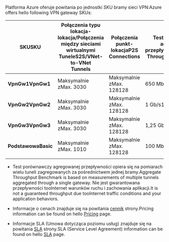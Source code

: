 <span data-ttu-id="ecbce-101">Platforma Azure oferuje powitania po jednostki SKU bramy sieci VPN:</span><span class="sxs-lookup"><span data-stu-id="ecbce-101">Azure offers hello following VPN gateway SKUs:</span></span>

|<span data-ttu-id="ecbce-102">**SKU**</span><span class="sxs-lookup"><span data-stu-id="ecbce-102">**SKU**</span></span>   | <span data-ttu-id="ecbce-103">**Połączenia typu lokacja-lokacja/Połączenia między sieciami wirtualnymi<br>Tunele**</span><span class="sxs-lookup"><span data-stu-id="ecbce-103">**S2S/VNet-to-VNet<br>Tunnels**</span></span> | <span data-ttu-id="ecbce-104">**Połączenia<br>punkt-lokacja**</span><span class="sxs-lookup"><span data-stu-id="ecbce-104">**P2S<br>Connections**</span></span> | <span data-ttu-id="ecbce-105">**Test porównawczy<br>agregowanej przepływności**</span><span class="sxs-lookup"><span data-stu-id="ecbce-105">**Aggregate<br>Throughput Benchmark**</span></span> |
|---       | ---                             | ---                    | ---                         |
|<span data-ttu-id="ecbce-106">**VpnGw1**</span><span class="sxs-lookup"><span data-stu-id="ecbce-106">**VpnGw1**</span></span>| <span data-ttu-id="ecbce-107">Maksymalnie z</span><span class="sxs-lookup"><span data-stu-id="ecbce-107">Max.</span></span> <span data-ttu-id="ecbce-108">30</span><span class="sxs-lookup"><span data-stu-id="ecbce-108">30</span></span>                         | <span data-ttu-id="ecbce-109">Maksymalnie z</span><span class="sxs-lookup"><span data-stu-id="ecbce-109">Max.</span></span> <span data-ttu-id="ecbce-110">128</span><span class="sxs-lookup"><span data-stu-id="ecbce-110">128</span></span>               | <span data-ttu-id="ecbce-111">650 Mb/s</span><span class="sxs-lookup"><span data-stu-id="ecbce-111">650 Mbps</span></span>                    |
|<span data-ttu-id="ecbce-112">**VpnGw2**</span><span class="sxs-lookup"><span data-stu-id="ecbce-112">**VpnGw2**</span></span>| <span data-ttu-id="ecbce-113">Maksymalnie z</span><span class="sxs-lookup"><span data-stu-id="ecbce-113">Max.</span></span> <span data-ttu-id="ecbce-114">30</span><span class="sxs-lookup"><span data-stu-id="ecbce-114">30</span></span>                         | <span data-ttu-id="ecbce-115">Maksymalnie z</span><span class="sxs-lookup"><span data-stu-id="ecbce-115">Max.</span></span> <span data-ttu-id="ecbce-116">128</span><span class="sxs-lookup"><span data-stu-id="ecbce-116">128</span></span>               | <span data-ttu-id="ecbce-117">1 Gb/s</span><span class="sxs-lookup"><span data-stu-id="ecbce-117">1 Gbps</span></span>                      |
|<span data-ttu-id="ecbce-118">**VpnGw3**</span><span class="sxs-lookup"><span data-stu-id="ecbce-118">**VpnGw3**</span></span>| <span data-ttu-id="ecbce-119">Maksymalnie z</span><span class="sxs-lookup"><span data-stu-id="ecbce-119">Max.</span></span> <span data-ttu-id="ecbce-120">30</span><span class="sxs-lookup"><span data-stu-id="ecbce-120">30</span></span>                         | <span data-ttu-id="ecbce-121">Maksymalnie z</span><span class="sxs-lookup"><span data-stu-id="ecbce-121">Max.</span></span> <span data-ttu-id="ecbce-122">128</span><span class="sxs-lookup"><span data-stu-id="ecbce-122">128</span></span>               | <span data-ttu-id="ecbce-123">1,25 Gb/s</span><span class="sxs-lookup"><span data-stu-id="ecbce-123">1.25 Gbps</span></span>                   |
|<span data-ttu-id="ecbce-124">**Podstawowa**</span><span class="sxs-lookup"><span data-stu-id="ecbce-124">**Basic**</span></span> | <span data-ttu-id="ecbce-125">Maksymalnie z</span><span class="sxs-lookup"><span data-stu-id="ecbce-125">Max.</span></span> <span data-ttu-id="ecbce-126">10</span><span class="sxs-lookup"><span data-stu-id="ecbce-126">10</span></span>                         | <span data-ttu-id="ecbce-127">Maksymalnie z</span><span class="sxs-lookup"><span data-stu-id="ecbce-127">Max.</span></span> <span data-ttu-id="ecbce-128">128</span><span class="sxs-lookup"><span data-stu-id="ecbce-128">128</span></span>               | <span data-ttu-id="ecbce-129">100 Mb/s</span><span class="sxs-lookup"><span data-stu-id="ecbce-129">100 Mbps</span></span>                    | 
|          |                                 |                        |                             | 

- <span data-ttu-id="ecbce-130">Test porównawczy agregowanej przepływności opiera się na pomiarach wielu tuneli zagregowanych za pośrednictwem jednej bramy.</span><span class="sxs-lookup"><span data-stu-id="ecbce-130">Aggregate Throughput Benchmark is based on measurements of multiple tunnels aggregated through a single gateway.</span></span> <span data-ttu-id="ecbce-131">Nie jest gwarantowana przepływności tooInternet warunków ruchu i zachowania aplikacji.</span><span class="sxs-lookup"><span data-stu-id="ecbce-131">It is not a guaranteed throughput due tooInternet traffic conditions and your application behaviors.</span></span>

- <span data-ttu-id="ecbce-132">Informacje o cenach znajduje się na powitania [cennik](https://azure.microsoft.com/pricing/details/vpn-gateway) strony.</span><span class="sxs-lookup"><span data-stu-id="ecbce-132">Pricing information can be found on hello [Pricing](https://azure.microsoft.com/pricing/details/vpn-gateway) page.</span></span>

- <span data-ttu-id="ecbce-133">Informacje SLA (Umowa dotycząca poziomu usług) znajduje się na powitania [SLA](https://azure.microsoft.com/support/legal/sla/vpn-gateway/) strony.</span><span class="sxs-lookup"><span data-stu-id="ecbce-133">SLA (Service Level Agreement) information can be found on hello [SLA](https://azure.microsoft.com/support/legal/sla/vpn-gateway/) page.</span></span>
